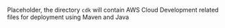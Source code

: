 Placeholder, the directory `cdk` will contain AWS Cloud Development related files
for deployment using Maven and Java